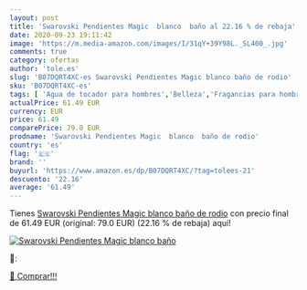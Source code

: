 ```yaml
---
layout: post
title: 'Swarovski Pendientes Magic  blanco  baño al 22.16 % de rebaja'
date: 2020-09-23 19:11:42
image: 'https://m.media-amazon.com/images/I/31qY+39Y98L._SL400_.jpg'
comments: true
category: ofertas
author: 'tole.es'
slug: 'B07DQRT4XC-es Swarovski Pendientes Magic blanco baño de rodio'
sku: 'B07DQRT4XC-es'
tags: [ 'Agua de tocador para hombres','Belleza','Fragancias para hombres','Perfumes y fragancias','Productos para el cuidado de la piel','Sets y juegos para el cuidado de la piel','swarovski', ]
actualPrice: 61.49 EUR
currency: EUR
price: 61.49
comparePrice: 79.0 EUR
prodname: 'Swarovski Pendientes Magic  blanco  baño de rodio'
country: 'es'
flag: '🇪🇸'
brand: ''
buyurl: 'https://www.amazon.es/dp/B07DQRT4XC/?tag=tolees-21'
descuento: '22.16'
average: '61.49'
---
```


Tienes [Swarovski Pendientes Magic  blanco  baño de rodio](https://www.amazon.es/dp/B07DQRT4XC/?tag=tolees-21) con precio final de  61.49 EUR (original: 79.0 EUR) (22.16 %  de rebaja) aqui!

[![Swarovski Pendientes Magic  blanco  baño](https://m.media-amazon.com/images/I/31qY+39Y98L._SL400_.jpg)](https://www.amazon.es/dp/B07DQRT4XC/?tag=tolees-21)

🔎:


[🛒 Comprar!!!](https://www.amazon.es/dp/B07DQRT4XC/?tag=tolees-21)
